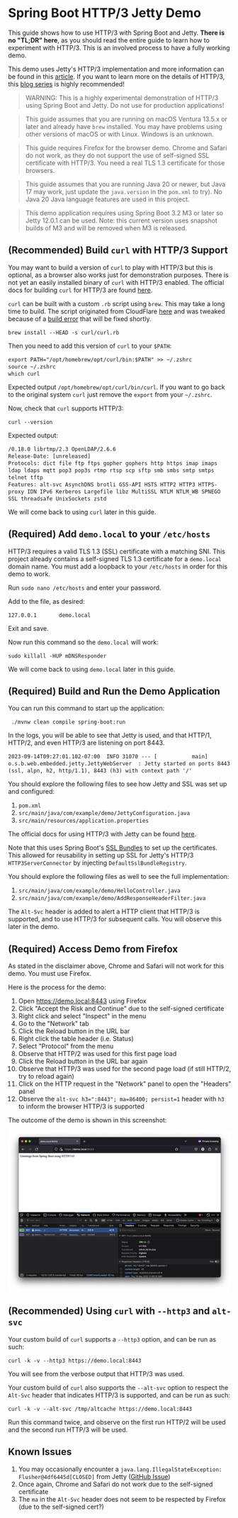 # Spring Boot HTTP/3 Jetty Demo

This guide shows how to use HTTP/3 with Spring Boot and Jetty. **There is no "TL;DR" here**, as you should 
read the entire guide to learn how to experiment with HTTP/3. This is an involved process to have a fully
working demo.

This demo uses Jetty's HTTP/3 implementation and more information can be found in this [article](https://webtide.com/jetty-http-3-support/). 
If you want to learn more on the details of HTTP/3, this [blog series](https://www.smashingmagazine.com/2021/08/http3-core-concepts-part1/) is highly recommended!

> WARNING: This is a highly experimental demonstration of HTTP/3 using Spring Boot and Jetty.
> Do not use for production applications!
 
> This guide assumes that you are running on macOS Ventura 13.5.x or later and already have `brew` installed.
> You may have problems using other versions of macOS or with Linux. Windows is an unknown.

> This guide requires Firefox for the browser demo. Chrome and Safari do not work, as they do not support the use 
> of self-signed SSL certificate with HTTP/3. You need a real TLS 1.3 certificate for those browsers.

> This guide assumes that you are running Java 20 or newer, but Java 17 may work, just update the `java.version` 
> in the `pom.xml` to try). No Java 20 Java language features are used in this project.

> This demo application requires using Spring Boot 3.2 M3 or later so Jetty 12.0.1 can be used.
> Note: this current version uses snapshot builds of M3 and will be removed when M3 is released.

## (Recommended) Build `curl` with HTTP/3 Support

You may want to build a version of `curl` to play with HTTP/3 but this is optional, as a browser also works just for
demonstration purposes. There is not yet an easily installed binary of `curl` with HTTP/3 enabled. The official docs for 
building `curl` for HTTP/3 are found [here](https://github.com/curl/curl/blob/master/docs/HTTP3.md).

`curl` can be built with a custom `.rb` script using `brew`. This may take a long time to build. The script
originated from CloudFlare [here](https://raw.githubusercontent.com/cloudflare/homebrew-cloudflare/master/curl.rb) and was tweaked because of a [build error](https://github.com/curl/curl/issues/11850) that will be fixed shortly.

```shell
brew install --HEAD -s curl/curl.rb
```

Then you need to add this version of `curl` to  your `$PATH`:

```shell
export PATH="/opt/homebrew/opt/curl/bin:$PATH" >> ~/.zshrc
source ~/.zshrc
which curl
```
Expected output `/opt/homebrew/opt/curl/bin/curl`. If you want to go back to the original system `curl` just remove 
the `export` from your `~/.zshrc`.

Now, check that `curl` supports HTTP/3:
```shell
curl --version
```

Expected output:
```
/0.18.0 librtmp/2.3 OpenLDAP/2.6.6
Release-Date: [unreleased]
Protocols: dict file ftp ftps gopher gophers http https imap imaps ldap ldaps mqtt pop3 pop3s rtmp rtsp scp sftp smb smbs smtp smtps telnet tftp
Features: alt-svc AsynchDNS brotli GSS-API HSTS HTTP2 HTTP3 HTTPS-proxy IDN IPv6 Kerberos Largefile libz MultiSSL NTLM NTLM_WB SPNEGO SSL threadsafe UnixSockets zstd
```

We will come back to using `curl` later in this guide.

## (Required) Add `demo.local` to your `/etc/hosts`

HTTP/3 requires a valid TLS 1.3 (SSL) certificate with a matching SNI. This project already contains a self-signed 
TLS 1.3 certificate for a `demo.local` domain name. You must add a loopback to your `/etc/hosts` in order for this 
demo to work.

Run `sudo nano /etc/hosts` and enter your password.

Add to the file, as desired:
```
127.0.0.1       demo.local
```
Exit and save.

Now run this command so the `demo.local` will work:
```shell
sudo killall -HUP mDNSResponder
```

We will come back to using `demo.local` later in this guide.

## (Required) Build and Run the Demo Application

You can run this command to start up the application:

```shell
 ./mvnw clean compile spring-boot:run
```

In the logs, you will be able to see that Jetty is used, and that HTTP/1, HTTP/2, and even HTTP/3 are listening on 
port 8443.

```
2023-09-14T09:27:01.102-07:00  INFO 31070 --- [           main] o.s.b.web.embedded.jetty.JettyWebServer  : Jetty started on ports 8443 (ssl, alpn, h2, http/1.1), 8443 (h3) with context path '/'
```

You should explore the following files to see how Jetty and SSL was set up and configured:

1. `pom.xml`
2. `src/main/java/com/example/demo/JettyConfiguration.java`
3. `src/main/resources/application.properties`

The official docs for using HTTP/3 with Jetty can be found [here](https://eclipse.dev/jetty/documentation/jetty-11/programming-guide/index.html#pg-server-http-connector-protocol-http3).

Note that this uses Spring Boot's [SSL Bundles](https://spring.io/blog/2023/06/07/securing-spring-boot-applications-with-ssl) 
to set up the certificates. This allowed for reusability in setting up SSL for Jetty's HTTP/3 `HTTP3ServerConnector`
by injecting `DefaultSslBundleRegistry`.

You should explore the following files as well to see the full implementation:

1. `src/main/java/com/example/demo/HelloController.java`
2. `src/main/java/com/example/demo/AddResponseHeaderFilter.java`

The `Alt-Svc` header is added to alert a HTTP client that HTTP/3 is supported, and to use HTTP/3 for subsequent calls.
You will observe this later in the demo.

## (Required) Access Demo from Firefox

As stated in the disclaimer above, Chrome and Safari will not work for this demo. You must use Firefox.

Here is the process for the demo:

1. Open https://demo.local:8443 using Firefox
2. Click "Accept the Risk and Continue" due to the self-signed certificate
3. Right click and select "Inspect" in the menu
4. Go to the "Network" tab
5. Click the Reload button in the URL bar
6. Right click the table header (i.e. Status)
7. Select "Protocol" from the menu
8. Observe that HTTP/2 was used for this first page load
9. Click the Reload button in the URL bar again
10. Observe that HTTP/3 was used for the second page load (if still HTTP/2, try to reload again)
11. Click on the HTTP request in the "Network" panel to open the "Headers" panel
12. Observe the `alt-svc h3=":8443"; ma=86400; persist=1` header with `h3` to inform the browser HTTP/3 is supported

The outcome of the demo is shown in this screenshot:

![Screenshot of Firefox with HTTP/3.](images/firefox-screenshot.png)

## (Recommended) Using `curl` with `--http3` and `alt-svc`

Your custom build of `curl` supports a `--http3` option, and can be run as such:

```shell
curl -k -v --http3 https://demo.local:8443
```

You will see from the verbose output that HTTP/3 was used.

Your custom build of `curl` also supports the `--alt-svc` option to respect the `Alt-Svc` header that indicates
HTTP/3 is supported, and can be run as such:

```shell
curl -k -v --alt-svc /tmp/altcache https://demo.local:8443
```

Run this command twice, and observe on the first run HTTP/2 will be used and the second run HTTP/3 will be used.

## Known Issues

1. You may occasionally encounter a `java.lang.IllegalStateException: Flusher@4df6445d[CLOSED]` from Jetty ([GitHub Issue](https://github.com/eclipse/jetty.project/issues/10519))
2. Once again, Chrome and Safari do not work due to the self-signed certificate
3. The `ma` in the `Alt-Svc` header does not seem to be respected by Firefox (due to the self-signed cert?)
